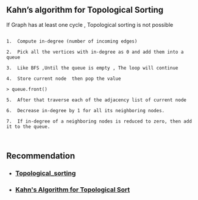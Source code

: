 ## Kahn’s algorithm for Topological Sorting
If Graph has at least one cycle , Topological sorting is not possible
```

1.  Compute in-degree (number of incoming edges)

2.  Pick all the vertices with in-degree as 0 and add them into a queue

3.  Like BFS ,Until the queue is empty , The loop will continue

4.  Store current node  then pop the value

> queue.front()

5.  After that traverse each of the adjacency list of current node

6.  Decrease in-degree by 1 for all its neighboring nodes.

7.  If in-degree of a neighboring nodes is reduced to zero, then add it to the queue.



```
## Recommendation

- ### [Topological_sorting](https://en.wikipedia.org/wiki/Topological_sorting)


- ### [Kahn's Algorithm for Topological Sort](https://www.youtube.com/watch?v=7CTpoVNIc8o&t=318s)


